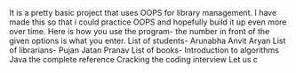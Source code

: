 It is a pretty basic project that uses OOPS for library management.
I have made this so that i could practice OOPS and hopefully build it up even more over time.
Here is how you use the program-
the number in front of the given options is what you enter.
List of students-
Arunabha 
Anvit
Aryan
List of librarians-
Pujan
Jatan
Pranav
List of books-
Introduction to algorithms
Java the complete reference
Cracking the coding interview
Let us c

